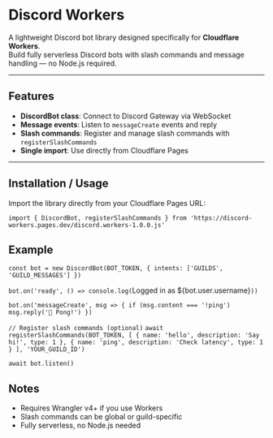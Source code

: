 # Discord Workers

A lightweight Discord bot library designed specifically for **Cloudflare Workers**.  
Build fully serverless Discord bots with slash commands and message handling — no Node.js required.

---

## Features

- **DiscordBot class**: Connect to Discord Gateway via WebSocket  
- **Message events**: Listen to `messageCreate` events and reply  
- **Slash commands**: Register and manage slash commands with `registerSlashCommands`  
- **Single import**: Use directly from Cloudflare Pages

---

## Installation / Usage

Import the library directly from your Cloudflare Pages URL:

``import { DiscordBot, registerSlashCommands } from 'https://discord-workers.pages.dev/discord.workers-1.0.0.js'``




## Example


`const bot = new DiscordBot(BOT_TOKEN, { intents: ['GUILDS', 'GUILD_MESSAGES'] })`

`bot.on('ready', () => console.log(`Logged in as ${bot.user.username}`))`

`bot.on('messageCreate', msg => {
  if (msg.content === '!ping') msg.reply('🏓 Pong!')
})`

`// Register slash commands (optional)`
`await registerSlashCommands(BOT_TOKEN, [
  { name: 'hello', description: 'Say hi!', type: 1 },
  { name: 'ping', description: 'Check latency', type: 1 }
], 'YOUR_GUILD_ID')`

`await bot.listen()`




## Notes
- Requires Wrangler v4+ if you use Workers
- Slash commands can be global or guild-specific
- Fully serverless, no Node.js needed


